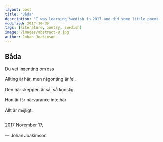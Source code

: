 ```yaml
---
layout: post
title: "Båda"
description: "I was learning Swedish in 2017 and did some little poems to help me train"
modified: 2017-10-30
tags: [literature, poetry, swedish]
image: /images/abstract-8.jpg
author: Johan Joakimson
---
```


## Båda

Du vet ingenting om oss <br></br>
Allting är här, men någonting är fel. <br></br>
Den här skeppen är så, så konstig. <br></br>
Hon är för närvarande inte här <br></br>
Allt är möjligt. <br></br>

2017 November 17, <br></br>
— Johan Joakimson

